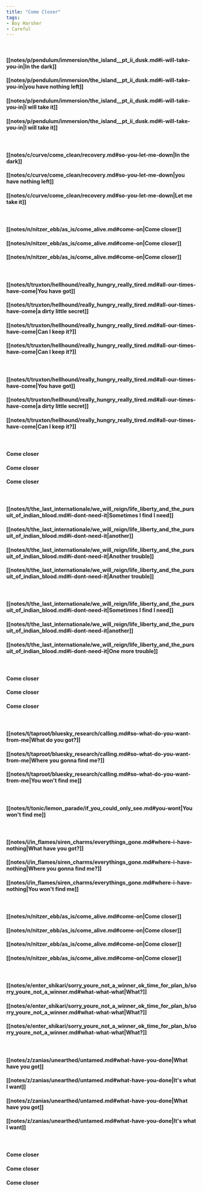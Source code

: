 ```yaml
---
title: "Come Closer"
tags:
- Boy Harsher
- Careful
---
```

&nbsp;
#### [[notes/p/pendulum/immersion/the_island__pt_ii_dusk.md#i-will-take-you-in|In the dark]]
#### [[notes/p/pendulum/immersion/the_island__pt_ii_dusk.md#i-will-take-you-in|you have nothing left]]
#### [[notes/p/pendulum/immersion/the_island__pt_ii_dusk.md#i-will-take-you-in|I will take it]]
#### [[notes/p/pendulum/immersion/the_island__pt_ii_dusk.md#i-will-take-you-in|I will take it]]
&nbsp;
#### [[notes/c/curve/come_clean/recovery.md#so-you-let-me-down|In the dark]]
#### [[notes/c/curve/come_clean/recovery.md#so-you-let-me-down|you have nothing left]]
#### [[notes/c/curve/come_clean/recovery.md#so-you-let-me-down|Let me take it]]
&nbsp;
#### [[notes/n/nitzer_ebb/as_is/come_alive.md#come-on|Come closer]]
#### [[notes/n/nitzer_ebb/as_is/come_alive.md#come-on|Come closer]]
#### [[notes/n/nitzer_ebb/as_is/come_alive.md#come-on|Come closer]]
&nbsp;
#### [[notes/t/truxton/hellhound/really_hungry_really_tired.md#all-our-times-have-come|You have got]]
#### [[notes/t/truxton/hellhound/really_hungry_really_tired.md#all-our-times-have-come|a dirty little secret]]
#### [[notes/t/truxton/hellhound/really_hungry_really_tired.md#all-our-times-have-come|Can I keep it?]]
#### [[notes/t/truxton/hellhound/really_hungry_really_tired.md#all-our-times-have-come|Can I keep it?]]
&nbsp;
#### [[notes/t/truxton/hellhound/really_hungry_really_tired.md#all-our-times-have-come|You have got]]
#### [[notes/t/truxton/hellhound/really_hungry_really_tired.md#all-our-times-have-come|a dirty little secret]]
#### [[notes/t/truxton/hellhound/really_hungry_really_tired.md#all-our-times-have-come|Can I keep it?]]
&nbsp;
#### Come closer
#### Come closer
#### Come closer
&nbsp;
#### [[notes/t/the_last_internationale/we_will_reign/life_liberty_and_the_pursuit_of_indian_blood.md#i-dont-need-it|Sometimes I find I need]]
#### [[notes/t/the_last_internationale/we_will_reign/life_liberty_and_the_pursuit_of_indian_blood.md#i-dont-need-it|another]]
#### [[notes/t/the_last_internationale/we_will_reign/life_liberty_and_the_pursuit_of_indian_blood.md#i-dont-need-it|Another trouble]]
#### [[notes/t/the_last_internationale/we_will_reign/life_liberty_and_the_pursuit_of_indian_blood.md#i-dont-need-it|Another trouble]]
&nbsp;
#### [[notes/t/the_last_internationale/we_will_reign/life_liberty_and_the_pursuit_of_indian_blood.md#i-dont-need-it|Sometimes I find I need]]
#### [[notes/t/the_last_internationale/we_will_reign/life_liberty_and_the_pursuit_of_indian_blood.md#i-dont-need-it|another]]
#### [[notes/t/the_last_internationale/we_will_reign/life_liberty_and_the_pursuit_of_indian_blood.md#i-dont-need-it|One more trouble]]
&nbsp;
#### Come closer
#### Come closer
#### Come closer
&nbsp;
#### [[notes/t/taproot/bluesky_research/calling.md#so-what-do-you-want-from-me|What do you got?]]
#### [[notes/t/taproot/bluesky_research/calling.md#so-what-do-you-want-from-me|Where you gonna find me?]]
#### [[notes/t/taproot/bluesky_research/calling.md#so-what-do-you-want-from-me|You won't find me]]
&nbsp;
#### [[notes/t/tonic/lemon_parade/if_you_could_only_see.md#you-wont|You won't find me]]
&nbsp;
#### [[notes/i/in_flames/siren_charms/everythings_gone.md#where-i-have-nothing|What have you got?]]
#### [[notes/i/in_flames/siren_charms/everythings_gone.md#where-i-have-nothing|Where you gonna find me?]]
#### [[notes/i/in_flames/siren_charms/everythings_gone.md#where-i-have-nothing|You won't find me]]
&nbsp;
#### [[notes/n/nitzer_ebb/as_is/come_alive.md#come-on|Come closer]]
#### [[notes/n/nitzer_ebb/as_is/come_alive.md#come-on|Come closer]]
#### [[notes/n/nitzer_ebb/as_is/come_alive.md#come-on|Come closer]]
#### [[notes/n/nitzer_ebb/as_is/come_alive.md#come-on|Come closer]]
&nbsp;
#### [[notes/e/enter_shikari/sorry_youre_not_a_winner_ok_time_for_plan_b/sorry_youre_not_a_winner.md#what-what-what|What?]]
#### [[notes/e/enter_shikari/sorry_youre_not_a_winner_ok_time_for_plan_b/sorry_youre_not_a_winner.md#what-what-what|What?]]
#### [[notes/e/enter_shikari/sorry_youre_not_a_winner_ok_time_for_plan_b/sorry_youre_not_a_winner.md#what-what-what|What?]]
&nbsp;
#### [[notes/z/zanias/unearthed/untamed.md#what-have-you-done|What have you got]]
#### [[notes/z/zanias/unearthed/untamed.md#what-have-you-done|It's what I want]]
#### [[notes/z/zanias/unearthed/untamed.md#what-have-you-done|What have you got]]
#### [[notes/z/zanias/unearthed/untamed.md#what-have-you-done|It's what I want]]
&nbsp;
#### Come closer
#### Come closer
#### Come closer
